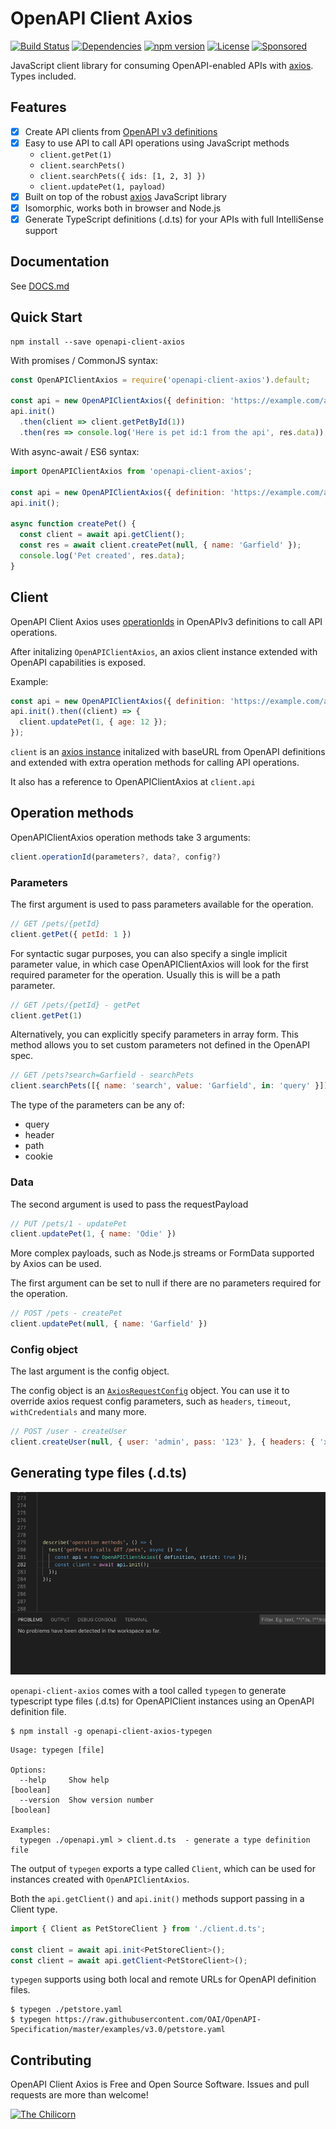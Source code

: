 # OpenAPI Client Axios
[![Build Status](https://travis-ci.org/anttiviljami/openapi-client-axios.svg?branch=master)](https://travis-ci.org/anttiviljami/openapi-client-axios)
[![Dependencies](https://david-dm.org/anttiviljami/openapi-client-axios.svg)](https://david-dm.org/anttiviljami/openapi-client-axios)
[![npm version](https://img.shields.io/npm/v/openapi-client-axios.svg)](https://www.npmjs.com/package/openapi-client-axios)
[![License](http://img.shields.io/:license-mit-blue.svg)](https://github.com/anttiviljami/openapi-client-axios/blob/master/LICENSE)
[![Sponsored](https://img.shields.io/badge/chilicorn-sponsored-brightgreen.svg?logo=data%3Aimage%2Fpng%3Bbase64%2CiVBORw0KGgoAAAANSUhEUgAAAA4AAAAPCAMAAADjyg5GAAABqlBMVEUAAAAzmTM3pEn%2FSTGhVSY4ZD43STdOXk5lSGAyhz41iz8xkz2HUCWFFhTFFRUzZDvbIB00Zzoyfj9zlHY0ZzmMfY0ydT0zjj92l3qjeR3dNSkoZp4ykEAzjT8ylUBlgj0yiT0ymECkwKjWqAyjuqcghpUykD%2BUQCKoQyAHb%2BgylkAyl0EynkEzmkA0mUA3mj86oUg7oUo8n0k%2FS%2Bw%2Fo0xBnE5BpU9Br0ZKo1ZLmFZOjEhesGljuzllqW50tH14aS14qm17mX9%2Bx4GAgUCEx02JySqOvpSXvI%2BYvp2orqmpzeGrQh%2Bsr6yssa2ttK6v0bKxMBy01bm4zLu5yry7yb29x77BzMPCxsLEzMXFxsXGx8fI3PLJ08vKysrKy8rL2s3MzczOH8LR0dHW19bX19fZ2dna2trc3Nzd3d3d3t3f39%2FgtZTg4ODi4uLj4%2BPlGxLl5eXm5ubnRzPn5%2Bfo6Ojp6enqfmzq6urr6%2Bvt7e3t7u3uDwvugwbu7u7v6Obv8fDz8%2FP09PT2igP29vb4%2BPj6y376%2Bu%2F7%2Bfv9%2Ff39%2Fv3%2BkAH%2FAwf%2FtwD%2F9wCyh1KfAAAAKXRSTlMABQ4VGykqLjVCTVNgdXuHj5Kaq62vt77ExNPX2%2Bju8vX6%2Bvr7%2FP7%2B%2FiiUMfUAAADTSURBVAjXBcFRTsIwHAfgX%2FtvOyjdYDUsRkFjTIwkPvjiOTyX9%2FAIJt7BF570BopEdHOOstHS%2BX0s439RGwnfuB5gSFOZAgDqjQOBivtGkCc7j%2B2e8XNzefWSu%2BsZUD1QfoTq0y6mZsUSvIkRoGYnHu6Yc63pDCjiSNE2kYLdCUAWVmK4zsxzO%2BQQFxNs5b479NHXopkbWX9U3PAwWAVSY%2FpZf1udQ7rfUpQ1CzurDPpwo16Ff2cMWjuFHX9qCV0Y0Ok4Jvh63IABUNnktl%2B6sgP%2BARIxSrT%2FMhLlAAAAAElFTkSuQmCC)](http://spiceprogram.org/oss-sponsorship)

JavaScript client library for consuming OpenAPI-enabled APIs with [axios](https://github.com/axios/axios). Types included.

## Features

- [x] Create API clients from [OpenAPI v3 definitions](https://github.com/OAI/OpenAPI-Specification)
- [x] Easy to use API to call API operations using JavaScript methods
  - `client.getPet(1)`
  - `client.searchPets()`
  - `client.searchPets({ ids: [1, 2, 3] })`
  - `client.updatePet(1, payload)`
- [x] Built on top of the robust [axios](https://github.com/axios/axios) JavaScript library
- [x] Isomorphic, works both in browser and Node.js
- [x] Generate TypeScript definitions (.d.ts) for your APIs with full IntelliSense support

## Documentation

See [DOCS.md](https://github.com/anttiviljami/openapi-client-axios/blob/master/DOCS.md)

## Quick Start

```
npm install --save openapi-client-axios
```

With promises / CommonJS syntax:

```javascript
const OpenAPIClientAxios = require('openapi-client-axios').default;

const api = new OpenAPIClientAxios({ definition: 'https://example.com/api/openapi.json' });
api.init()
  .then(client => client.getPetById(1))
  .then(res => console.log('Here is pet id:1 from the api', res.data));
```

With async-await / ES6 syntax:

```javascript
import OpenAPIClientAxios from 'openapi-client-axios';

const api = new OpenAPIClientAxios({ definition: 'https://example.com/api/openapi.json' });
api.init();

async function createPet() {
  const client = await api.getClient();
  const res = await client.createPet(null, { name: 'Garfield' });
  console.log('Pet created', res.data);
}
```

## Client

OpenAPI Client Axios uses [operationIds](https://github.com/OAI/OpenAPI-Specification/blob/master/versions/3.0.0.md#operation-object)
in OpenAPIv3 definitions to call API operations.

After initalizing `OpenAPIClientAxios`, an axios client instance extended with OpenAPI capabilities is exposed.

Example:
```javascript
const api = new OpenAPIClientAxios({ definition: 'https://example.com/api/openapi.json' });
api.init().then((client) => {
  client.updatePet(1, { age: 12 });
});
```

`client` is an [axios instance](https://github.com/axios/axios#creating-an-instance) initalized with
baseURL from OpenAPI definitions and extended with extra operation methods for calling API operations.

It also has a reference to OpenAPIClientAxios at `client.api`

## Operation methods

OpenAPIClientAxios operation methods take 3 arguments:

```javascript
client.operationId(parameters?, data?, config?)
```

### Parameters

The first argument is used to pass parameters available for the operation.

```javascript
// GET /pets/{petId}
client.getPet({ petId: 1 })
```

For syntactic sugar purposes, you can also specify a single implicit parameter value, in which case OpenAPIClientAxios
will look for the first required parameter for the operation. Usually this is will be a path parameter.

```javascript
// GET /pets/{petId} - getPet
client.getPet(1)
```

Alternatively, you can explicitly specify parameters in array form. This method allows you to set custom parameters not defined
in the OpenAPI spec.

```javascript
// GET /pets?search=Garfield - searchPets
client.searchPets([{ name: 'search', value: 'Garfield', in: 'query' }])
```

The type of the parameters can be any of:
- query
- header
- path
- cookie

### Data

The second argument is used to pass the requestPayload

```javascript
// PUT /pets/1 - updatePet
client.updatePet(1, { name: 'Odie' })
```

More complex payloads, such as Node.js streams or FormData supported by Axios can be used.

The first argument can be set to null if there are no parameters required for the operation.

```javascript
// POST /pets - createPet
client.updatePet(null, { name: 'Garfield' })
```

### Config object

The last argument is the config object.

The config object is an [`AxiosRequestConfig`](https://github.com/axios/axios#request-config) object. You can use it to
override axios request config parameters, such as `headers`, `timeout`, `withCredentials` and many more.

```javascript
// POST /user - createUser
client.createUser(null, { user: 'admin', pass: '123' }, { headers: { 'x-api-key': 'secret' } });
```

## Generating type files (.d.ts)

![TypeScript IntelliSense](intellisense.gif)

`openapi-client-axios` comes with a tool called `typegen` to generate typescript type files (.d.ts) for
OpenAPIClient instances using an OpenAPI definition file.

```
$ npm install -g openapi-client-axios-typegen
```

```
Usage: typegen [file]

Options:
  --help     Show help                                                 [boolean]
  --version  Show version number                                       [boolean]

Examples:
  typegen ./openapi.yml > client.d.ts  - generate a type definition file
```

The output of `typegen` exports a type called `Client`, which can be used for instances created with `OpenAPIClientAxios`.

Both the `api.getClient()` and `api.init()` methods support passing in a Client type.

```typescript
import { Client as PetStoreClient } from './client.d.ts';

const client = await api.init<PetStoreClient>();
const client = await api.getClient<PetStoreClient>();
```

`typegen` supports using both local and remote URLs for OpenAPI definition files.

```
$ typegen ./petstore.yaml
$ typegen https://raw.githubusercontent.com/OAI/OpenAPI-Specification/master/examples/v3.0/petstore.yaml
```

## Contributing

OpenAPI Client Axios is Free and Open Source Software. Issues and pull requests are more than welcome!

[<img alt="The Chilicorn" src="http://spiceprogram.org/assets/img/chilicorn_sticker.svg" width="250" height="250">](https://spiceprogram.org/oss-sponsorship)

